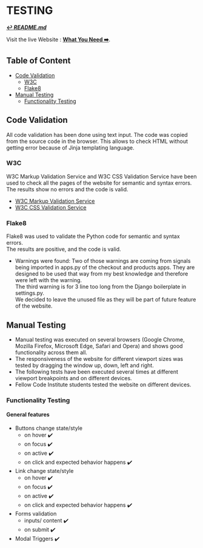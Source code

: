 # TESTING

**[:leftwards_arrow_with_hook: *README.md*](README.md)**

Visit the live Website : **[What You Need :arrow_right:](https://connect-with.herokuapp.com/)**.

## Table of Content

* [Code Validation](#Code-Validation)
  * [W3C](#W3C)
  * [Flake8](#Flake8)
* [Manual Testing](#Manual-Testing)
  * [Functionality Testing](#Functionality-Testing)

## Code Validation

All code validation has been done using text input. The code was copied from the source code in the browser. This allows to check HTML without getting error because of Jinja templating language.

### W3C

W3C Markup Validation Service and W3C CSS Validation Service have been used to check all the pages of the website for semantic and syntax errors.
The results show no errors and the code is valid.

* [W3C Markup Validation Service](https://validator.w3.org/)
* [W3C CSS Validation Service](https://jigsaw.w3.org/css-validator/)

### Flake8

Flake8 was used to validate the Python code for semantic and syntax errors.  
The results are positive, and the code is valid.  

* Warnings were found:
Two of those warnings are coming from signals being imported in apps.py of the checkout and products apps. They are designed to be used that way from my best knowledge and therefore were left with the warning.  
The third warning is for 3 line too long from the Django boilerplate in settings.py.  
We decided to leave the unused file as they will be part of future feature of the website.

## Manual Testing

* Manual testing was executed on several browsers (Google Chrome, Mozilla Firefox, Microsoft Edge, Safari and Opera) and shows good functionality across them all.
* The responsiveness of the website for different viewport sizes was tested by dragging the window up, down, left and right.  
* The following tests have been executed several times at different viewport breakpoints and on different devices.  
* Fellow Code Institute students tested the website on different devices.

### Functionality Testing

#### General features

* Buttons change state/style
  * on hover :heavy_check_mark:
  * on focus :heavy_check_mark:
  * on active :heavy_check_mark:
  * on click and expected behavior happens :heavy_check_mark:
* Link change state/style
  * on hover :heavy_check_mark:
  * on focus :heavy_check_mark:
  * on active :heavy_check_mark:
  * on click and expected behavior happens :heavy_check_mark:
* Forms validation
  * inputs/ content :heavy_check_mark:
  * on submit :heavy_check_mark:
* Modal Triggers :heavy_check_mark:
